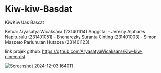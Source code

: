 # Kiw-kiw-Basdat
KiwKiw Uas Basdat

Ketua: Aryasatya Wicaksana (231401114)
Anggota: - Jeremy Alphares Napitupulu (231401051)
         - Bhenarezky Suranta Ginting (231401003)
         - Simon Maspero Parluhutan Hutapea (231401123)

link projek github: https://github.com/AryasatyaWicaksana/Kiw-kiw-cinemalist

![Screenshot 2024-12-03 164011](https://github.com/user-attachments/assets/deba508c-9813-48c3-83bd-8400eabe2d2b)
